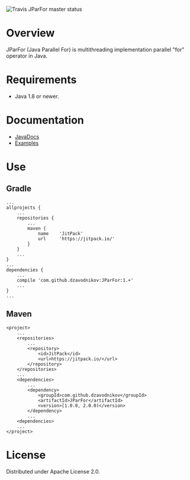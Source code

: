 ![Travis JParFor master status](https://travis-ci.org/dzavodnikov/JParFor.svg?branch=master)


Overview
========
JParFor (Java Parallel For) is multithreading implementation parallel "for" operator in Java.


Requirements
============
 * Java 1.8 or newer.


Documentation
=============
 * [JavaDocs](https://dzavodnikov.github.io/JParFor/)
 * [Examples](https://github.com/dzavodnikov/JParFor/tree/examples/)


Use
===
Gradle
------
    ...
	allprojects {
	    ...
		repositories {
			...
			maven {
                name    'JitPack'
                url     'https://jitpack.io/' 
            }
		}
		...
	}
	...
    dependencies {
        ...
        compile 'com.github.dzavodnikov:JParFor:1.+'
        ...
    }
    ...

Maven
-----
    <project>
        ...
	    <repositories>
	        ...
		    <repository>
		        <id>JitPack</id>
		        <url>https://jitpack.io/</url>
		    </repository>
	    </repositories>
        ...
        <dependencies>
            ...
	        <dependency>
	            <groupId>com.github.dzavodnikov</groupId>
	            <artifactId>JParFor</artifactId>
	            <version>[1.0.0, 2.0.0)</version>
	        </dependency>
	        ...
	    <dependencies>
	    ...
	</project>

License
=======
Distributed under Apache License 2.0.
